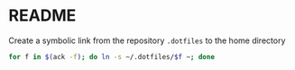 # README

Create a symbolic link from the repository `.dotfiles` to the home directory

~~~bash
for f in $(ack -f); do ln -s ~/.dotfiles/$f ~; done
~~~


